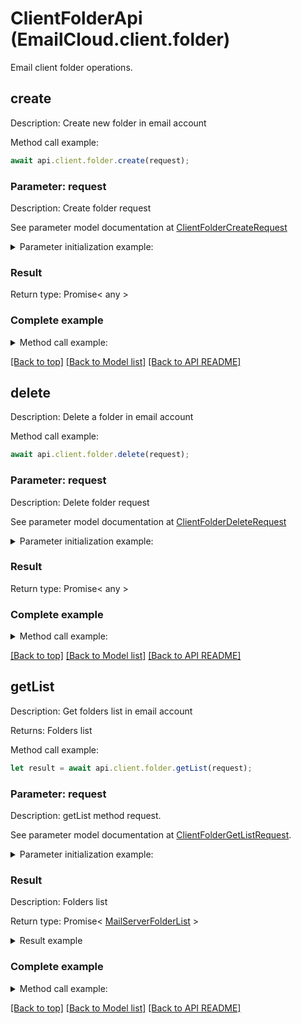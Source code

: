 # ClientFolderApi (EmailCloud.client.folder)

Email client folder operations.

<a name="create"></a>
## **create**

Description: Create new folder in email account             

Method call example:
```typescript
await api.client.folder.create(request);
```

### Parameter: request

Description: Create folder request

See parameter model documentation at [ClientFolderCreateRequest](ClientFolderCreateRequest.md)

<details>
    <summary>Parameter initialization example:</summary>
    
```typescript
let request = Models.clientFolderCreateRequest()
    .parentFolder('INBOX/SubFolder/ParentFolder')
    .folderName('NewFolder')
    .accountLocation(Models.storageFileLocation()
        .fileName('email.account')
        .storage('First Storage')
        .folderPath('file/location/folder/on/storage')
        .build())
    .build();
```

</details>

### Result

Return type: Promise< any >

### Complete example

<details>
    <summary>Method call example:</summary>

```typescript
const api = new EmailCloud(app_key, app_sid);

// Prepare parameters:
let request = Models.clientFolderCreateRequest()
    .parentFolder('INBOX/SubFolder/ParentFolder')
    .folderName('NewFolder')
    .accountLocation(Models.storageFileLocation()
        .fileName('email.account')
        .storage('First Storage')
        .folderPath('file/location/folder/on/storage')
        .build())
    .build();

// Call method:
await api.client.folder.create(request);
```

</details>

[[Back to top]](#) [[Back to Model list]](Models.md) [[Back to API README]](README.md)

<a name="delete"></a>
## **delete**

Description: Delete a folder in email account             

Method call example:
```typescript
await api.client.folder.delete(request);
```

### Parameter: request

Description: Delete folder request

See parameter model documentation at [ClientFolderDeleteRequest](ClientFolderDeleteRequest.md)

<details>
    <summary>Parameter initialization example:</summary>
    
```typescript
let request = Models.clientFolderDeleteRequest()
    .folder('INBOX/SubFolder/FolderToDelete')
    .accountLocation(Models.storageFileLocation()
        .fileName('email.account')
        .storage('First Storage')
        .folderPath('file/location/folder/on/storage')
        .build())
    .build();
```

</details>

### Result

Return type: Promise< any >

### Complete example

<details>
    <summary>Method call example:</summary>

```typescript
const api = new EmailCloud(app_key, app_sid);

// Prepare parameters:
let request = Models.clientFolderDeleteRequest()
    .folder('INBOX/SubFolder/FolderToDelete')
    .accountLocation(Models.storageFileLocation()
        .fileName('email.account')
        .storage('First Storage')
        .folderPath('file/location/folder/on/storage')
        .build())
    .build();

// Call method:
await api.client.folder.delete(request);
```

</details>

[[Back to top]](#) [[Back to Model list]](Models.md) [[Back to API README]](README.md)

<a name="getList"></a>
## **getList**

Description: Get folders list in email account             

Returns: Folders list

Method call example:
```typescript
let result = await api.client.folder.getList(request);
```

### Parameter: request

Description: getList method request.

See parameter model documentation at [ClientFolderGetListRequest](ClientFolderGetListRequest.md).

<details>
    <summary>Parameter initialization example:</summary>
    
```typescript
let request = Models.ClientFolderGetListRequest()
    .account('email.multi.account')
    .storage('First Storage')
    .accountStorageFolder('email/account/location/on/storage')
    .parentFolder('INBOX')
    .build();
```

</details>

### Result

Description: Folders list

Return type: Promise< [MailServerFolderList](MailServerFolderList.md) >

<details>
    <summary>Result example</summary>

```typescript
let result = ;
```

</details>


### Complete example

<details>
    <summary>Method call example:</summary>

```typescript
const api = new EmailCloud(app_key, app_sid);

// Prepare parameters:
let request = Models.ClientFolderGetListRequest()
    .account('email.multi.account')
    .storage('First Storage')
    .accountStorageFolder('email/account/location/on/storage')
    .parentFolder('INBOX')
    .build();

// Call method:
let result = await api.client.folder.getList(request);

// Result example:
result = ;
```

</details>

[[Back to top]](#) [[Back to Model list]](Models.md) [[Back to API README]](README.md)

